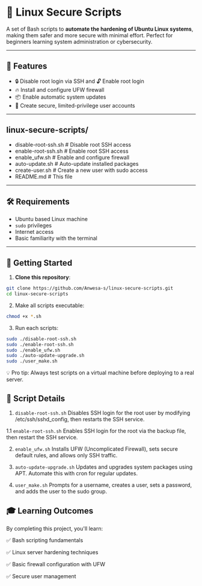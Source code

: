 # 🔐 Linux Secure Scripts

A set of Bash scripts to **automate the hardening of Ubuntu Linux systems**, making them safer and more secure with minimal effort. Perfect for beginners learning system administration or cybersecurity.

---

## 📌 Features

- 🔒 Disable root login via SSH and 🔓 Enable root login
- 🔥 Install and configure UFW firewall
- 📦 Enable automatic system updates
- 👤 Create secure, limited-privilege user accounts

---

## linux-secure-scripts/
- disable-root-ssh.sh # Disable root SSH access
- enable-root-ssh.sh # Enable root SSH access
- enable_ufw.sh # Enable and configure firewall
- auto-update.sh # Auto-update installed packages
- create-user.sh # Create a new user with sudo access
- README.md # This file 
---

## 🛠️ Requirements

- Ubuntu based Linux machine
- `sudo` privileges
- Internet access
- Basic familiarity with the terminal

---

## 🚀 Getting Started

1. **Clone this repository**:
```bash
git clone https://github.com/Anwesa-s/linux-secure-scripts.git
cd linux-secure-scripts
```
2. Make all scripts executable:
```bash
chmod +x *.sh
```
3. Run each scripts:
```bash
sudo ./disable-root-ssh.sh
sudo ./enable-root-ssh.sh
sudo ./enable_ufw.sh
sudo ./auto-update-upgrade.sh
sudo ./user_make.sh
```
💡 Pro tip: Always test scripts on a virtual machine before deploying to a real server.

## 🧪 Script Details

1.  `disable-root-ssh.sh`
Disables SSH login for the root user by modifying /etc/ssh/sshd_config, then restarts the SSH service.

1.1 `enable-root-ssh.sh`
Enables SSH login for the root via the backup file, then restart the SSH service.

2.  `enable_ufw.sh`
Installs UFW (Uncomplicated Firewall), sets secure default rules, and allows only SSH traffic.

3.  `auto-update-upgrade.sh`
Updates and upgrades system packages using APT. Automate this with cron for regular updates.

4.  `user_make.sh`
Prompts for a username, creates a user, sets a password, and adds the user to the sudo group.


## 🎓 Learning Outcomes
By completing this project, you'll learn:

✅ Bash scripting fundamentals

✅ Linux server hardening techniques

✅ Basic firewall configuration with UFW

✅ Secure user management







